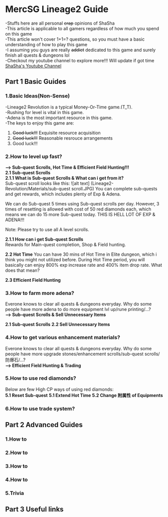 # MercSG Lineage2 Guide
-Stuffs here are all personal ~~crap~~ opinions of ShaSha</br> 
-This article is applicable to all gamers regardless of how much you spend on this game</br>
-This article won't cover 1+1=? questions, so you must have a basic understanding of how to play this game</br>
-I assuming you guys are really ~~addict~~ dedicated to this game and surely finish all quests & dungeons lol</br>
-Checkout my youtube channel to explore more!!! Will update if got time </br> 
 [ShaSha's Youtube Channel](https://www.youtube.com/channel/UCSKVOoMz8xz9YY_3GXrEToA)


## Part 1 Basic Guides
### 1.Basic Ideas(Non-Sense)
-Lineage2 Revolution is a typical Money-Or-Time game.(T_T).</br>
-Rushing for level is vital in this game.</br>
-Adena is the most important resource in this game.</br>
-The keys to enjoy this game are:</br>
 1) ~~Good luck!!!~~ Exquisite resource acquisition</br>
 2) ~~Good luck!!!~~ Reasonable resrouce arrangements</br>
 3) Good luck!!!</br>


### 2.How to level up fast?
**--> Sub-quest Scrolls, Hot Time & Efficient Field Hunting!!!** </br>
**2.1 Sub-quest Scrolls**</br>
**2.1.1 What is Sub-quest Scrolls & What can i get from it?**</br>
Sub-quest scroll looks like this:
![alt text] (Lineage2-Revolution/Materials/sub-quest scroll.JPG)
You can complete sub-quests and get rewards, which includes plenty of Exp & Adena.

We can do Sub-quest 5 times using Sub-quest scrolls per day. However, 3 times of resetting is allowed with cost of 50 red diamonds each, which means we can do 15 more Sub-quest today. THIS IS HELL LOT OF EXP & ADENA!!!

Note: Please try to use all A level scrolls.

**2.1.1 How can i get Sub-quest Scrolls**</br>
Rewards for Main-quest completion, Shop & Field hunting.

**2.2 Hot Time**
You can have 30 mins of Hot Time in Elite dungeon, which i think you might not utilized before. During Hot Time period, you will basically can enjoy 800% exp increase rate and 400% item drop rate. What does that mean? 

**2.3 Efficient Field Hunting**

### 3.How to farm more adena?
Everone knows to clear all quests & dungeons everyday. Why do some people have more adena to do more equipment lvl up/rune printing/...?</br>
**--> Sub-quest Scrolls & Sell Unnecessary Items** </br>

**2.1 Sub-quest Scrolls**
**2.2 Sell Unnecessary Items**

### 4.How to get various enhancement materials?
Everone knows to clear all quests & dungeons everyday. Why do some people have more upgrade stones/enhancement scrolls/sub-quest scrolls/防爆石/...?</br>
**--> Efficient Field Hunting & Trading** </br>

### 5.How to use red diamonds?
Below are few High CP ways of using red diamonds:</br>
**5.1 Reset Sub-quest**
**5.1 Extend Hot Time**
**5.2 Change 附属性 of Equipments**


### 6.How to use trade system?


## Part 2 Advanced Guides
### 1.How to 
### 2.How to 
### 3.How to
### 4.How to 
### 5.Trivia


## Part 3 Useful links
